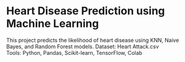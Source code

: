 
# Heart Disease Prediction using Machine Learning
This project predicts the likelihood of heart disease using KNN, Naive Bayes, and Random Forest models.
Dataset: Heart Attack.csv  
Tools: Python, Pandas, Scikit-learn, TensorFlow, Colab
